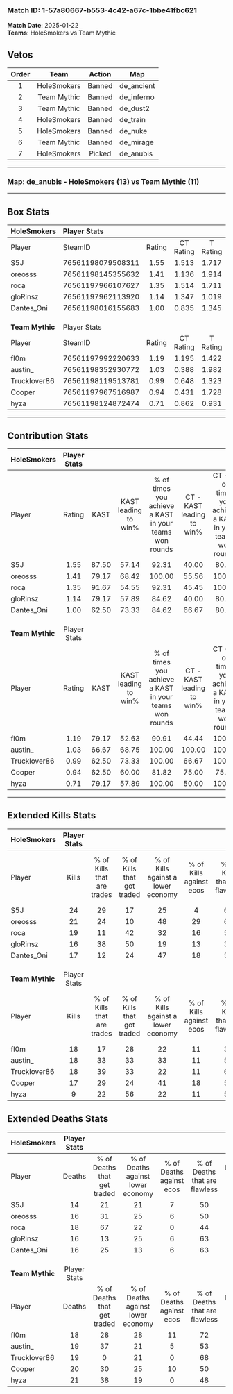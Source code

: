 ### Match ID: 1-57a80667-b553-4c42-a67c-1bbe41fbc621  
**Match Date**: 2025-01-22  
**Teams**: HoleSmokers vs Team Mythic  

## Vetos  

| Order | Team | Action | Map |
| :---: | :--: | :----: | --- |
| 1 | HoleSmokers | Banned | de_ancient |
| 2 | Team Mythic | Banned | de_inferno |
| 3 | Team Mythic | Banned | de_dust2 |
| 4 | HoleSmokers | Banned | de_train |
| 5 | HoleSmokers | Banned | de_nuke |
| 6 | Team Mythic | Banned | de_mirage |
| 7 | HoleSmokers | Picked | de_anubis |

---  

### **Map**: de_anubis - HoleSmokers (13) vs Team Mythic (11)  
---  

## Box Stats  

| **HoleSmokers** | Player Stats      |        |           |          |       |       |       |         |        |      |     |
| :- | :- | :-: | :-: | :-: | :-: | :-: | :-: | :-: | :-: | :-: | :-: |
| Player          | SteamID           | Rating | CT Rating | T Rating | KAST  |  ADR  | Kills | Assists | Deaths | K/D  | HS% |
| S5J             | 76561198079508311 |  1.55  |   1.513   |  1.717   | 87.50 | 90.2  |  24   |    1    |   14   | 1.71 | 41  |
| oreosss         | 76561198145355632 |  1.41  |   1.136   |  1.914   | 79.17 | 103.8 |  21   |   10    |   16   | 1.31 | 47  |
| roca            | 76561197966107627 |  1.35  |   1.514   |  1.711   | 91.67 | 94.3  |  19   |    7    |   18   | 1.06 | 57  |
| gloRinsz        | 76561197962113920 |  1.14  |   1.347   |  1.019   | 79.17 | 78.8  |  16   |    6    |   16   | 1.00 | 62  |
| Dantes_Oni      | 76561198016155683 |  1.00  |   0.835   |  1.345   | 62.50 | 68.1  |  17   |    2    |   16   | 1.06 | 47  |
|                 |                   |        |           |          |       |       |       |         |        |      |     |
|                 |                   |        |           |          |       |       |       |         |        |      |     |
|                 |                   |        |           |          |       |       |       |         |        |      |     |
| **Team Mythic** | Player Stats      |        |           |          |       |       |       |         |        |      |     |
| Player          | SteamID           | Rating | CT Rating | T Rating | KAST  |  ADR  | Kills | Assists | Deaths | K/D  | HS% |
| fl0m            | 76561197992220633 |  1.19  |   1.195   |  1.422   | 79.17 | 85.9  |  18   |    6    |   18   | 1.00 | 61  |
| austin_         | 76561198352930772 |  1.03  |   0.388   |  1.982   | 66.67 | 71.8  |  18   |    6    |   19   | 0.95 | 66  |
| Trucklover86    | 76561198119513781 |  0.99  |   0.648   |  1.323   | 62.50 | 71.6  |  18   |    3    |   19   | 0.95 | 77  |
| Cooper          | 76561197967516987 |  0.94  |   0.431   |  1.728   | 62.50 | 73.5  |  17   |    5    |   20   | 0.85 | 52  |
| hyza            | 76561198124872474 |  0.71  |   0.862   |  0.931   | 79.17 | 59.8  |   9   |    6    |   21   | 0.43 | 66  |
---  

## Contribution Stats  

| **HoleSmokers** | Player Stats |       |                      |                                                        |                           |                                                             |                          |                                                            |
| :- | :-: | :-: | :-: | :-: | :-: | :-: | :-: | :-: |
| Player          |    Rating    | KAST  | KAST leading to win% | % of times you achieve a KAST in your teams won rounds | CT - KAST leading to win% | CT - % of times you achieve a KAST in your teams won rounds | T - KAST leading to win% | T - % of times you achieve a KAST in your teams won rounds |
| S5J             |     1.55     | 87.50 |        57.14         |                         92.31                          |           40.00           |                            80.00                            |          72.73           |                           100.00                           |
| oreosss         |     1.41     | 79.17 |        68.42         |                         100.00                         |           55.56           |                           100.00                            |          80.00           |                           100.00                           |
| roca            |     1.35     | 91.67 |        54.55         |                         92.31                          |           45.45           |                           100.00                            |          63.64           |                           87.50                            |
| gloRinsz        |     1.14     | 79.17 |        57.89         |                         84.62                          |           40.00           |                            80.00                            |          77.78           |                           87.50                            |
| Dantes_Oni      |     1.00     | 62.50 |        73.33         |                         84.62                          |           66.67           |                            80.00                            |          77.78           |                           87.50                            |
|                 |              |       |                      |                                                        |                           |                                                             |                          |                                                            |
|                 |              |       |                      |                                                        |                           |                                                             |                          |                                                            |
|                 |              |       |                      |                                                        |                           |                                                             |                          |                                                            |
| **Team Mythic** | Player Stats |       |                      |                                                        |                           |                                                             |                          |                                                            |
| Player          |    Rating    | KAST  | KAST leading to win% | % of times you achieve a KAST in your teams won rounds | CT - KAST leading to win% | CT - % of times you achieve a KAST in your teams won rounds | T - KAST leading to win% | T - % of times you achieve a KAST in your teams won rounds |
| fl0m            |     1.19     | 79.17 |        52.63         |                         90.91                          |           44.44           |                           100.00                            |          60.00           |                           85.71                            |
| austin_         |     1.03     | 66.67 |        68.75         |                         100.00                         |          100.00           |                           100.00                            |          58.33           |                           100.00                           |
| Trucklover86    |     0.99     | 62.50 |        73.33         |                         100.00                         |           66.67           |                           100.00                            |          77.78           |                           100.00                           |
| Cooper          |     0.94     | 62.50 |        60.00         |                         81.82                          |           75.00           |                            75.00                            |          54.55           |                           85.71                            |
| hyza            |     0.71     | 79.17 |        57.89         |                         100.00                         |           50.00           |                           100.00                            |          63.64           |                           100.00                           |
---  

## Extended Kills Stats  

| **HoleSmokers** | Player Stats |                            |                            |                                    |                         |                              |                                 |                                       |                    |           |
| :- | :-: | :-: | :-: | :-: | :-: | :-: | :-: | :-: | :-: | :-: |
| Player          |    Kills     | % of Kills that are trades | % of Kills that got traded | % of Kills against a lower economy | % of Kills against ecos | % of Kills that are flawless | % of Kills that are close duels | % of Kills that are assisted by flash | Pistol Round Kills | AWP Kills |
| S5J             |      24      |             29             |             17             |                 25                 |            4            |              67              |               13                |                   0                   |         0          |     1     |
| oreosss         |      21      |             24             |             10             |                 48                 |           29            |              62              |                5                |                   0                   |         5          |     0     |
| roca            |      19      |             11             |             42             |                 32                 |           16            |              58              |               11                |                   0                   |         0          |     1     |
| gloRinsz        |      16      |             38             |             50             |                 19                 |           13            |              38              |                0                |                   0                   |         0          |     4     |
| Dantes_Oni      |      17      |             12             |             24             |                 47                 |           18            |              59              |               18                |                  12                   |         0          |     0     |
|                 |              |                            |                            |                                    |                         |                              |                                 |                                       |                    |           |
|                 |              |                            |                            |                                    |                         |                              |                                 |                                       |                    |           |
|                 |              |                            |                            |                                    |                         |                              |                                 |                                       |                    |           |
| **Team Mythic** | Player Stats |                            |                            |                                    |                         |                              |                                 |                                       |                    |           |
| Player          |    Kills     | % of Kills that are trades | % of Kills that got traded | % of Kills against a lower economy | % of Kills against ecos | % of Kills that are flawless | % of Kills that are close duels | % of Kills that are assisted by flash | Pistol Round Kills | AWP Kills |
| fl0m            |      18      |             17             |             28             |                 22                 |           11            |              33              |                0                |                   6                   |         0          |     1     |
| austin_         |      18      |             33             |             33             |                 33                 |           11            |              56              |                0                |                   0                   |         0          |     4     |
| Trucklover86    |      18      |             39             |             33             |                 22                 |           11            |              67              |                6                |                   0                   |         0          |     4     |
| Cooper          |      17      |             29             |             24             |                 41                 |           18            |              59              |               12                |                   0                   |         3          |     1     |
| hyza            |      9       |             22             |             56             |                 22                 |           11            |              56              |               22                |                   0                   |         0          |     0     |
## Extended Deaths Stats  

| **HoleSmokers** | Player Stats |                             |                                   |                          |                               |                            |                           |               |
| :- | :-: | :-: | :-: | :-: | :-: | :-: | :-: | :-: |
| Player          |    Deaths    | % of Deaths that get traded | % of Deaths against lower economy | % of Deaths against ecos | % of Deaths that are flawless | % of Deaths that are close | % of Deaths while blinded | Deaths to AWP |
| S5J             |      14      |             21              |                21                 |            7             |              50               |             7              |             0             |       1       |
| oreosss         |      16      |             31              |                25                 |            6             |              50               |             6              |             6             |       0       |
| roca            |      18      |             67              |                22                 |            0             |              44               |             6              |             0             |       2       |
| gloRinsz        |      16      |             13              |                25                 |            6             |              63               |             6              |             0             |       0       |
| Dantes_Oni      |      16      |             25              |                13                 |            6             |              63               |             6              |             0             |       0       |
|                 |              |                             |                                   |                          |                               |                            |                           |               |
|                 |              |                             |                                   |                          |                               |                            |                           |               |
|                 |              |                             |                                   |                          |                               |                            |                           |               |
| **Team Mythic** | Player Stats |                             |                                   |                          |                               |                            |                           |               |
| Player          |    Deaths    | % of Deaths that get traded | % of Deaths against lower economy | % of Deaths against ecos | % of Deaths that are flawless | % of Deaths that are close | % of Deaths while blinded | Deaths to AWP |
| fl0m            |      18      |             28              |                28                 |            11            |              72               |             11             |             6             |       1       |
| austin_         |      19      |             37              |                21                 |            5             |              53               |             5              |             0             |       1       |
| Trucklover86    |      19      |              0              |                21                 |            0             |              68               |             11             |             0             |       2       |
| Cooper          |      20      |             30              |                25                 |            10            |              50               |             5              |             0             |       0       |
| hyza            |      21      |             38              |                19                 |            0             |              48               |             14             |             5             |       1       |
